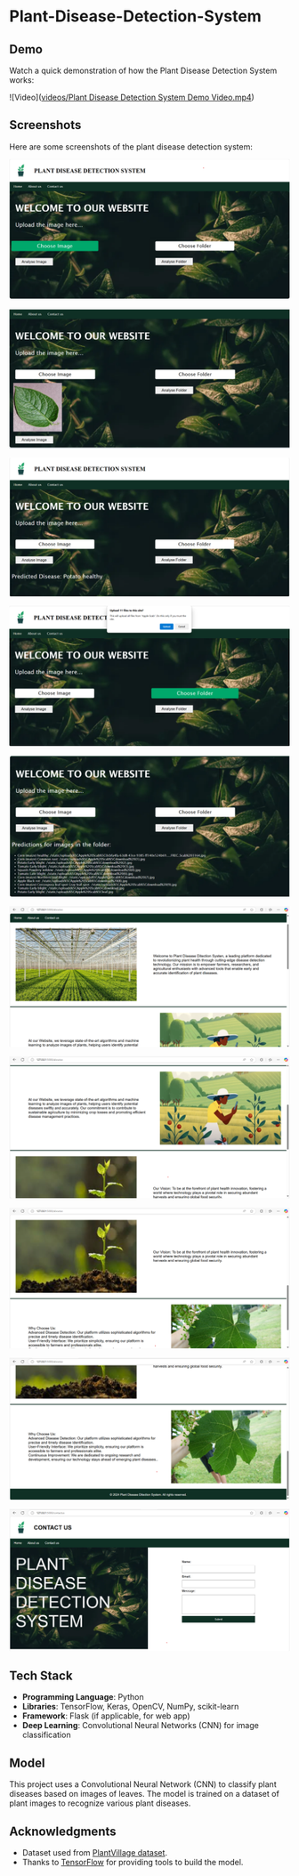 # Plant-Disease-Detection-System

## Demo
Watch a quick demonstration of how the Plant Disease Detection System works:

![Video]([videos/Plant Disease Detection System Demo Video.mp4](https://github.com/pratikdeoke/Plant-Disease-Detection-System/tree/main/videos))

## Screenshots
Here are some screenshots of the plant disease detection system:

![Choose Image](https://github.com/pratikdeoke/Plant-Disease-Detection-System/blob/main/screenshots/homepage_a.png)

![Leaf Image](https://github.com/pratikdeoke/Plant-Disease-Detection-System/blob/main/screenshots/homepage_b.png)

![Disease Detection Result](https://github.com/pratikdeoke/Plant-Disease-Detection-System/blob/main/screenshots/homepage_c.png)

![Choose Folder](https://github.com/pratikdeoke/Plant-Disease-Detection-System/blob/main/screenshots/homepage_d.png)

![Result of multiple images](https://github.com/pratikdeoke/Plant-Disease-Detection-System/blob/main/screenshots/homepage_e.png)

![About Us](https://github.com/pratikdeoke/Plant-Disease-Detection-System/blob/main/screenshots/about_us_a.png)

![About Us](https://github.com/pratikdeoke/Plant-Disease-Detection-System/blob/main/screenshots/about_us_b.png)

![About Us](https://github.com/pratikdeoke/Plant-Disease-Detection-System/blob/main/screenshots/about_us_c.png)

![About Us](https://github.com/pratikdeoke/Plant-Disease-Detection-System/blob/main/screenshots/about_us_d.png)

![Contact Us](https://github.com/pratikdeoke/Plant-Disease-Detection-System/blob/main/screenshots/contact_us_a.png)

## Tech Stack
- **Programming Language**: Python
- **Libraries**: TensorFlow, Keras, OpenCV, NumPy, scikit-learn
- **Framework**: Flask (if applicable, for web app)
- **Deep Learning**: Convolutional Neural Networks (CNN) for image classification

## Model
This project uses a Convolutional Neural Network (CNN) to classify plant diseases based on images of leaves. The model is trained on a dataset of plant images to recognize various plant diseases.

## Acknowledgments
- Dataset used from [PlantVillage dataset](https://www.kaggle.com/emmarex/plantdisease).
- Thanks to [TensorFlow](https://www.tensorflow.org/) for providing tools to build the model.
